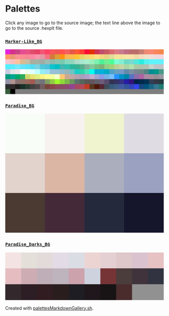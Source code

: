 # Palettes

Click any image to go to the source image; the text line above the image to go to the source .hexplt file.

### [`Marker-Like_BG`](Marker-Like_BG.hexplt)

[ ![Marker-Like_BG.png](Marker-Like_BG.png) ](Marker-Like_BG.png)

### [`Paradise_BG`](Paradise_BG.hexplt)

[ ![Paradise_BG.png](Paradise_BG.png) ](Paradise_BG.png)

### [`Paradise_Darks_BG`](Paradise_Darks_BG.hexplt)

[ ![Paradise_Darks_BG.png](Paradise_Darks_BG.png) ](Paradise_Darks_BG.png)

Created with [palettesMarkdownGallery.sh](https://github.com/earthbound19/_ebDev/blob/master/scripts/imgAndVideo/palettesMarkdownGallery.sh).